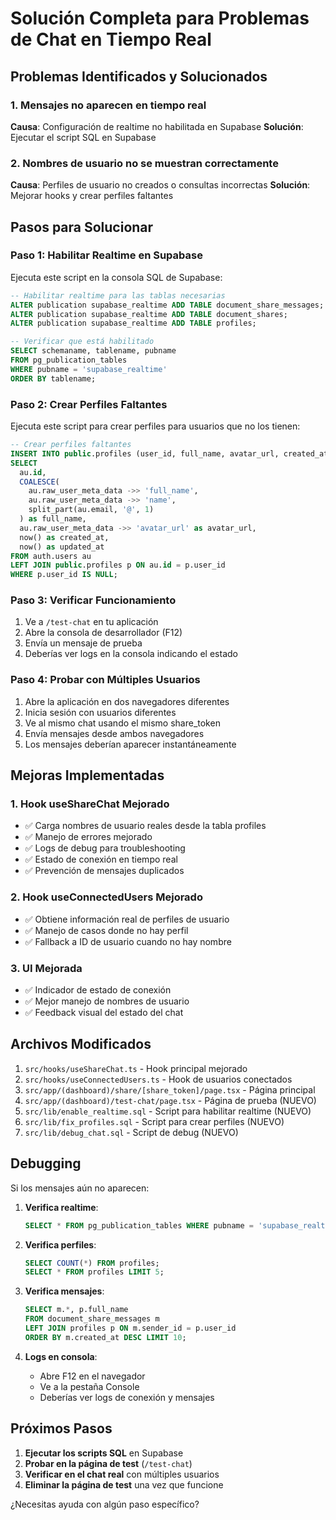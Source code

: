 # Solución Completa para Problemas de Chat en Tiempo Real

## Problemas Identificados y Solucionados

### 1. **Mensajes no aparecen en tiempo real**
**Causa**: Configuración de realtime no habilitada en Supabase
**Solución**: Ejecutar el script SQL en Supabase

### 2. **Nombres de usuario no se muestran correctamente**
**Causa**: Perfiles de usuario no creados o consultas incorrectas
**Solución**: Mejorar hooks y crear perfiles faltantes

## Pasos para Solucionar

### Paso 1: Habilitar Realtime en Supabase
Ejecuta este script en la consola SQL de Supabase:

```sql
-- Habilitar realtime para las tablas necesarias
ALTER publication supabase_realtime ADD TABLE document_share_messages;
ALTER publication supabase_realtime ADD TABLE document_shares;
ALTER publication supabase_realtime ADD TABLE profiles;

-- Verificar que está habilitado
SELECT schemaname, tablename, pubname 
FROM pg_publication_tables 
WHERE pubname = 'supabase_realtime'
ORDER BY tablename;
```

### Paso 2: Crear Perfiles Faltantes
Ejecuta este script para crear perfiles para usuarios que no los tienen:

```sql
-- Crear perfiles faltantes
INSERT INTO public.profiles (user_id, full_name, avatar_url, created_at, updated_at)
SELECT 
  au.id,
  COALESCE(
    au.raw_user_meta_data ->> 'full_name',
    au.raw_user_meta_data ->> 'name',
    split_part(au.email, '@', 1)
  ) as full_name,
  au.raw_user_meta_data ->> 'avatar_url' as avatar_url,
  now() as created_at,
  now() as updated_at
FROM auth.users au
LEFT JOIN public.profiles p ON au.id = p.user_id
WHERE p.user_id IS NULL;
```

### Paso 3: Verificar Funcionamiento
1. Ve a `/test-chat` en tu aplicación
2. Abre la consola de desarrollador (F12)
3. Envía un mensaje de prueba
4. Deberías ver logs en la consola indicando el estado

### Paso 4: Probar con Múltiples Usuarios
1. Abre la aplicación en dos navegadores diferentes
2. Inicia sesión con usuarios diferentes
3. Ve al mismo chat usando el mismo share_token
4. Envía mensajes desde ambos navegadores
5. Los mensajes deberían aparecer instantáneamente

## Mejoras Implementadas

### 1. Hook useShareChat Mejorado
- ✅ Carga nombres de usuario reales desde la tabla profiles
- ✅ Manejo de errores mejorado
- ✅ Logs de debug para troubleshooting
- ✅ Estado de conexión en tiempo real
- ✅ Prevención de mensajes duplicados

### 2. Hook useConnectedUsers Mejorado
- ✅ Obtiene información real de perfiles de usuario
- ✅ Manejo de casos donde no hay perfil
- ✅ Fallback a ID de usuario cuando no hay nombre

### 3. UI Mejorada
- ✅ Indicador de estado de conexión
- ✅ Mejor manejo de nombres de usuario
- ✅ Feedback visual del estado del chat

## Archivos Modificados

1. `src/hooks/useShareChat.ts` - Hook principal mejorado
2. `src/hooks/useConnectedUsers.ts` - Hook de usuarios conectados
3. `src/app/(dashboard)/share/[share_token]/page.tsx` - Página principal
4. `src/app/(dashboard)/test-chat/page.tsx` - Página de prueba (NUEVO)
5. `src/lib/enable_realtime.sql` - Script para habilitar realtime (NUEVO)
6. `src/lib/fix_profiles.sql` - Script para crear perfiles (NUEVO)
7. `src/lib/debug_chat.sql` - Script de debug (NUEVO)

## Debugging

Si los mensajes aún no aparecen:

1. **Verifica realtime**:
   ```sql
   SELECT * FROM pg_publication_tables WHERE pubname = 'supabase_realtime';
   ```

2. **Verifica perfiles**:
   ```sql
   SELECT COUNT(*) FROM profiles;
   SELECT * FROM profiles LIMIT 5;
   ```

3. **Verifica mensajes**:
   ```sql
   SELECT m.*, p.full_name 
   FROM document_share_messages m
   LEFT JOIN profiles p ON m.sender_id = p.user_id
   ORDER BY m.created_at DESC LIMIT 10;
   ```

4. **Logs en consola**:
   - Abre F12 en el navegador
   - Ve a la pestaña Console
   - Deberías ver logs de conexión y mensajes

## Próximos Pasos

1. **Ejecutar los scripts SQL** en Supabase
2. **Probar en la página de test** (`/test-chat`)
3. **Verificar en el chat real** con múltiples usuarios
4. **Eliminar la página de test** una vez que funcione

¿Necesitas ayuda con algún paso específico?
